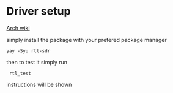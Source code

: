 
# Driver setup

[Arch wiki](https://wiki.archlinux.org/title/RTL-SDR)

simply install the package with your prefered package manager 

```shell
yay -Syu rtl-sdr
```

then to test it simply run 

```shell
 rtl_test
 ```
instructions will be shown 